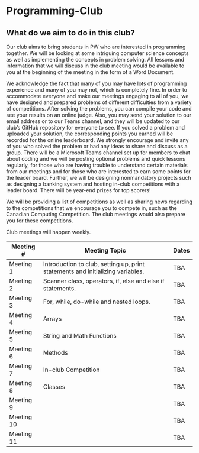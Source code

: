 # Programming-Club

## What do we aim to do in this club? 

Our club aims to bring students in PW who are interested in programming together. We will be looking at some intriguing computer science concepts as well as implementing the concepts in problem solving. All lessons and information that we will discuss in the club meeting would be available to you at the beginning of the meeting in the form of a Word Document.  

We acknowledge the fact that many of you may have lots of programming experience and many of you may not, which is completely fine. In order to accommodate everyone and make our meetings engaging to all of you, we have designed and prepared problems of different difficulties from a variety of competitions. After solving the problems, you can compile your code and see your results on an online judge. Also, you may send your solution to our email address or to our Teams channel, and they will be updated to our club’s GitHub repository for everyone to see. If you solved a problem and uploaded your solution, the corresponding points you earned will be recorded for the online leaderboard. We strongly encourage and invite any of you who solved the problem or had any ideas to share and discuss as a group. There will be a Microsoft Teams channel set up for members to chat about coding and we will be posting optional problems and quick lessons regularly, for those who are having trouble to understand certain materials from our meetings and for those who are interested to earn some points for the leader board. Further, we will be designing nonmandatory projects such as designing a banking system and hosting in-club competitions with a leader board. There will be year-end prizes for top scorers! 

We will be providing a list of competitions as well as sharing news regarding to the competitions that we encourage you to compete in, such as the Canadian Computing Competition. The club meetings would also prepare you for these competitions.   

Club meetings will happen weekly.


| Meeting #           | Meeting Topic                                    | Dates |
|---------------------|--------------------------------------------------|-------|
| Meeting 1           | Introduction to club, setting up, print statements and initializing variables.       | TBA   |
| Meeting 2 | Scanner class, operators, if, else and else if statements. | TBA   |
| Meeting 3           | For, while, do-while and nested loops.           | TBA   |
| Meeting 4 | Arrays                                                 | TBA   |
| Meeting 5           | String and Math Functions                                              | TBA   |
| Meeting 6 | Methods                                             | TBA   |
| Meeting 7         |In-club Competition                                             | TBA   |
| Meeting 8 |           Classes                                       | TBA   |
| Meeting 9           |                                                  | TBA   |
| Meeting 10 |                                                  | TBA   |
| Meeting 11           |                                                  | TBA   |
